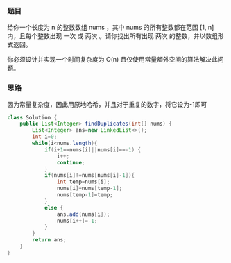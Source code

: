 ### 题目

给你一个长度为 n 的整数数组 nums ，其中 nums 的所有整数都在范围 [1, n] 内，且每个整数出现 一次 或 两次 。请你找出所有出现 两次 的整数，并以数组形式返回。

你必须设计并实现一个时间复杂度为 O(n) 且仅使用常量额外空间的算法解决此问题。

### 思路

因为常量复杂度，因此用原地哈希，并且对于重复的数字，将它设为-1即可

```java
class Solution {
    public List<Integer> findDuplicates(int[] nums) {
        List<Integer> ans=new LinkedList<>();
        int i=0;
        while(i<nums.length){
            if(i+1==nums[i]||nums[i]==-1) {
                i++;
                continue;
            }
            if(nums[i]!=nums[nums[i]-1]){
                int temp=nums[i];
                nums[i]=nums[temp-1];
                nums[temp-1]=temp;
            }
            else {
                ans.add(nums[i]);  
                nums[i++]=-1;
            }  
        }
        return ans;
    }
}
```

